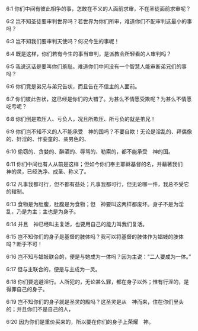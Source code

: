 <a id="1"></a>6:1  你们中间有彼此相争的事，怎敢在不义的人面前求审，不在圣徒面前求审呢？  

<a id="2"></a>6:2  岂不知圣徒要审判世界吗？若世界为你们所审，难道你们不配审判这最小的事吗？  

<a id="3"></a>6:3  岂不知我们要审判天使吗？何况今生的事呢！  

<a id="4"></a>6:4  既是这样，你们若有今生的事当审判，是派教会所轻看的人审判吗？  

<a id="5"></a>6:5  我说这话是要叫你们羞耻。难道你们中间没有一个智慧人能审断弟兄们的事吗？  

<a id="6"></a>6:6  你们竟是弟兄与弟兄告状，而且告在不信主的人面前。  

<a id="7"></a>6:7  你们彼此告状，这已经是你们的大错了。为甚么不情愿受欺呢？为甚么不情愿吃亏呢？  

<a id="8"></a>6:8  你们倒是欺压人、亏负人，况且所欺压、所亏负的就是弟兄！  

<a id="9"></a>6:9  你们岂不知不义的人不能承受　神的国吗？不要自欺！无论是淫乱的、拜偶像的、奸淫的、作娈童的、亲男色的、  

<a id="10"></a>6:10  偷窃的、贪婪的、醉酒的、辱骂的、勒索的，都不能承受　神的国。  

<a id="11"></a>6:11  你们中间也有人从前是这样；但如今你们奉主耶稣基督的名，并藉著我们　神的灵，已经洗净、成圣、称义了。  

<a id="12"></a>6:12  凡事我都可行，但不都有益处；凡事我都可行，但无论哪一件，我总不受它的辖制。  

<a id="13"></a>6:13  食物是为肚腹，肚腹是为食物；但　神要叫这两样都废坏。身子不是为淫乱，乃是为主；主也是为身子。  

<a id="14"></a>6:14  并且　神已经叫主复活，也要用自己的能力叫我们复活。  

<a id="15"></a>6:15  岂不知你们的身子是基督的肢体吗？我可以将基督的肢体作为娼妓的肢体吗？断乎不可！  

<a id="16"></a>6:16  岂不知与娼妓联合的，便是与她成为一体吗？因为主说：“二人要成为一体。”  

<a id="17"></a>6:17  但与主联合的，便是与主成为一灵。  

<a id="18"></a>6:18  你们要逃避淫行。人所犯的，无论甚么罪，都在身子以外；惟有行淫的，是得罪自己的身子。  

<a id="19"></a>6:19  岂不知你们的身子就是圣灵的殿吗？这圣灵是从　神而来，住在你们里头的；并且你们不是自己的人，  

<a id="20"></a>6:20  因为你们是重价买来的，所以要在你们的身子上荣耀　神。  
